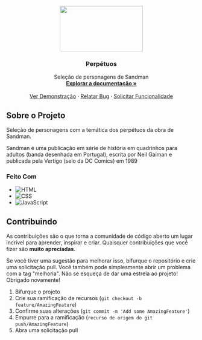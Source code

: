 
<!-- PROJECT LOGO -->
<br />
<div align="center">
  <a href="https://encrypted-tbn0.gstatic.com/images?q=tbn:ANd9GcQhkP4IUrQ24xwWra1FKnTMdVfZHDdZw2TUdg&usqp=CAU">
    <img src="https://encrypted-tbn0.gstatic.com/images?q=tbn:ANd9GcTJqKMQKcHpQghTOOcDwKIR0OboJ7EtjE7rqA&usqp=CAU" width="220" height="120"/>

  </a>

<h3 align="center">Perpétuos</h3>

  <p align="center">
    Seleção de personagens de Sandman 
    <br />
    <a href="https://github.com/MatheusSantos087/Projeto-The_last_of_Us/blob/main/index.html"><strong>Explorar a documentação »</strong></a>
    <br />
    <br />
    <a href="https://matheussantos087.github.io/Projeto-The_last_of_Us/">Ver Demonstração</a>
    ·
    <a href="https://github.com/MatheusSantos087/Projeto-Perpetuos/issues">Relatar Bug</a>
    ·
    <a href="https://github.com/MatheusSantos087/Projeto-Perpetuos/issues">Solicitar Funcionalidade</a>
  </p>
</div>


## Sobre o Projeto

 Seleção de personagens com a temática dos perpétuos da obra de Sandman.
 
  Sandman é uma publicação em série de história em quadrinhos para adultos (banda desenhada em Portugal), escrita por Neil Gaiman e publicada pela Vertigo (selo da DC Comics) em 1989

### Feito Com

* ![HTML][HTML.com]
* ![CSS][CSS.com]
* ![JavaScript][JavaScript.com]

## Contribuindo
As contribuições são o que torna a comunidade de código aberto um lugar incrível para aprender, inspirar e criar.  Quaisquer contribuições que você fizer são **muito apreciadas**.

 Se você tiver uma sugestão para melhorar isso, bifurque o repositório e crie uma solicitação pull.  Você também pode simplesmente abrir um problema com a tag "melhoria".
 Não se esqueça de dar uma estrela ao projeto!  Obrigado novamente!
 
 1. Bifurque o projeto
 2. Crie sua ramificação de recursos (`git checkout -b feature/AmazingFeature`)
 3. Confirme suas alterações (`git commit -m 'Add some AmazingFeature'`)
 4. Empurre para a ramificação (`recurso de origem do git push/AmazingFeature`)
 5. Abra uma solicitação pull

[HTML.com]: https://img.shields.io/badge/HTML-FF2D20?style=for-the-badge&logo=html5&logoColor=white
[CSS.com]: https://img.shields.io/badge/CSS-0769AD?style=for-the-badge&logo=css3&logoColor=white
[JavaScript.com]: https://img.shields.io/badge/JavaScript-F7DF1E?style=for-the-badge&logo=javascript&logoColor=black
